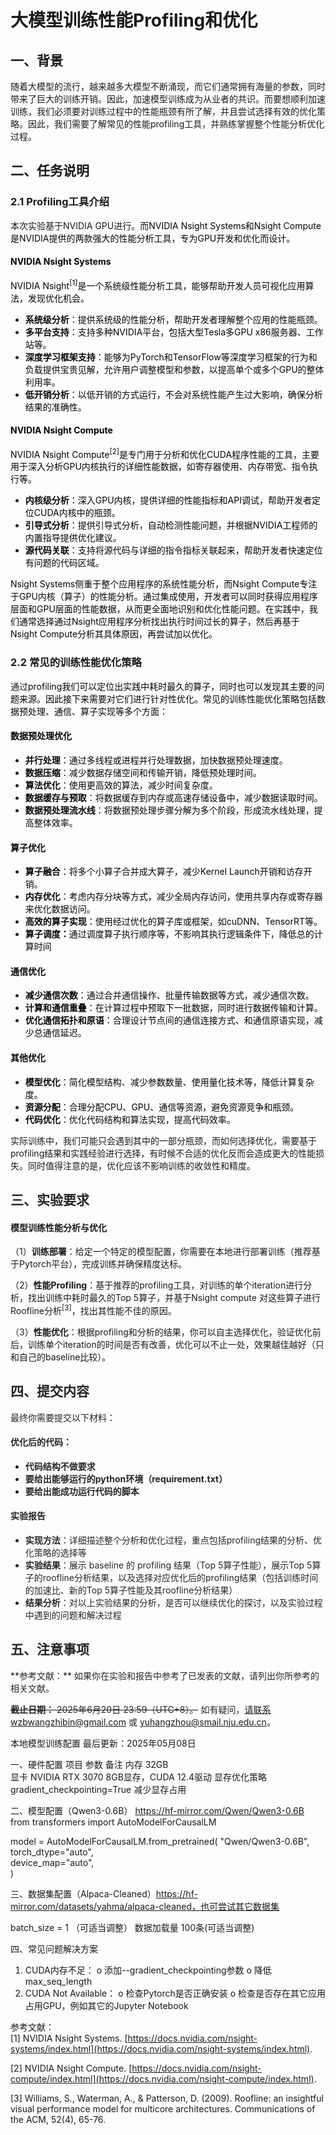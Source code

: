 <h1 id="Title">大模型训练性能Profiling和优化</h1>

<h2 id="AnC0t">一、背景</h2>
随着大模型的流行，越来越多大模型不断涌现，而它们通常拥有海量的参数，同时带来了巨大的训练开销。因此，加速模型训练成为从业者的共识。而要想顺利加速训练，我们必须要对训练过程中的性能瓶颈有所了解，并且尝试选择有效的优化策略。因此，我们需要了解常见的性能profiling工具，并熟练掌握整个性能分析优化过程。  


<h2 id="a18jq">二、任务说明</h2>
<h3 id="Bd6Ni">2.1 Profiling工具介绍</h3>
本次实验基于NVIDIA GPU进行。而<font style="color:rgb(6, 6, 7);">NVIDIA Nsight Systems和Nsight Compute是NVIDIA提供的两款强大的性能分析工具，专为GPU开发和优化而设计。</font>

<h4 id="IwR9I"><font style="color:rgb(6, 6, 7);">NVIDIA Nsight </font><font style="color:rgb(6, 6, 7);">Systems</font></h4>
<font style="color:rgb(6, 6, 7);">NVIDIA Nsight</font><sup><font style="color:rgb(6, 6, 7);">[1]</font></sup><font style="color:rgb(6, 6, 7);">是一个系统级性能分析工具，能够帮助开发人员可视化应用算法，发现优化机会。</font>

+ **<font style="color:rgb(6, 6, 7);">系统级分析</font>**<font style="color:rgb(6, 6, 7);">：提供系统级的性能分析，帮助开发者理解整个应用的性能瓶颈。</font>
+ **<font style="color:rgb(6, 6, 7);">多平台支持</font>**<font style="color:rgb(6, 6, 7);">：支持多种NVIDIA平台，包括大型Tesla多GPU x86服务器、工作站等。</font>
+ **<font style="color:rgb(6, 6, 7);">深度学习框架支持</font>**<font style="color:rgb(6, 6, 7);">：能够为PyTorch和TensorFlow等深度学习框架的行为和负载提供宝贵见解，允许用户调整模型和参数，以提高单个或多个GPU的整体利用率</font><font style="color:rgb(6, 6, 7);">。</font>
+ **<font style="color:rgb(6, 6, 7);">低开销分析</font>**<font style="color:rgb(6, 6, 7);">：以低开销的方式运行，不会对系统性能产生过大影响，确保分析结果的准确性。</font>

<h4 id="PXaFL"><font style="color:rgb(6, 6, 7);">NVIDIA Nsight Compute</font></h4>
<font style="color:rgb(6, 6, 7);">NVIDIA Nsight Compute</font><sup><font style="color:rgb(6, 6, 7);">[2]</font></sup><font style="color:rgb(6, 6, 7);">是专门用于分析和优化CUDA程序性能的工具，主要用于深入分析GPU内核执行的详细性能数据，如寄存器使用、内存带宽、指令执行等。</font>

+ **<font style="color:rgb(6, 6, 7);">内核级分析</font>**<font style="color:rgb(6, 6, 7);">：深入GPU内核，提供详细的性能指标和API调试，帮助开发者定位CUDA内核中的瓶颈。</font>
+ **<font style="color:rgb(6, 6, 7);">引导式分析</font>**<font style="color:rgb(6, 6, 7);">：提供引导式分析，自动检测性能问题，并根据NVIDIA工程师的内置指导提供优化建议。</font>
+ **<font style="color:rgb(6, 6, 7);">源代码关联</font>**<font style="color:rgb(6, 6, 7);">：支持将源代码与详细的指令指标关联起来，帮助开发者快速定位有问题的代码区域。</font>



<font style="color:rgb(6, 6, 7);">Nsight Systems侧重于整个应用程序的系统性能分析，而Nsight Compute专注于GPU内核（算子）的性能分析。通过集成使用，开发者可以同时获得应用程序层面和GPU层面的性能数据，从而更全面地识别和优化性能问题。在实践中，我们通常选择通过Nsight应用程序分析找出执行时间过长的算子，然后再基于Nsight Compute分析其具体原因，再尝试加以优化。</font>

<h3 id="QDRca">2.2 常见的训练性能优化策略</h3>
通过<font style="color:rgb(6, 6, 7);">profiling我们可以定位出实践中耗时最久的算子，同时也可以发现其主要的问题来源。因此接下来需要对它们进行针对性优化。常见的训练性能优化策略包括数据预处理、通信、算子实现等多个方面：</font>

<h4 id="cXTgH"><font style="color:rgb(6, 6, 7);">数据预处理优化</font></h4>

+ **<font style="color:rgb(6, 6, 7);">并行处理</font>**<font style="color:rgb(6, 6, 7);">：通过多线程或进程并行处理数据，加快数据预处理速度。</font>
+ **<font style="color:rgb(6, 6, 7);">数据压缩</font>**<font style="color:rgb(6, 6, 7);">：减少数据存储空间和传输开销，降低预处理时间</font><font style="color:rgb(6, 6, 7);">。</font>
+ **<font style="color:rgb(6, 6, 7);">算法优化</font>**<font style="color:rgb(6, 6, 7);">：使用更高效的算法，减少时间复杂度</font><font style="color:rgb(6, 6, 7);">。</font>
+ **<font style="color:rgb(6, 6, 7);">数据缓存与预取</font>**<font style="color:rgb(6, 6, 7);">：将数据缓存到内存或高速存储设备中，减少数据读取时间</font><font style="color:rgb(6, 6, 7);">。</font>
+ **<font style="color:rgb(6, 6, 7);">数据预处理流水线</font>**<font style="color:rgb(6, 6, 7);">：将数据预处理步骤分解为多个阶段，形成流水线处理，提高整体效率。</font>

<h4 id="e2HyG"><font style="color:rgb(6, 6, 7);">算子优化</font></h4>

+ **<font style="color:rgb(6, 6, 7);">算子融合</font>**<font style="color:rgb(6, 6, 7);">：将多个小算子合并成大算子，减少Kernel Launch开销和访存开销</font><font style="color:rgb(6, 6, 7);">。</font>
+ **<font style="color:rgb(6, 6, 7);">内存优化</font>**<font style="color:rgb(6, 6, 7);">：考虑内存分块等方式，减少全局内存访问，使用共享内存或寄存器来优化数据访问。</font>
+ **<font style="color:rgb(6, 6, 7);">高效的算子实现</font>**<font style="color:rgb(6, 6, 7);">：使用经过优化的算子库或框架，如cuDNN、TensorRT等。</font>
+ **<font style="color:rgb(6, 6, 7);">算子调度：</font>**<font style="color:rgb(6, 6, 7);">通过调度算子执行顺序等，不影响其执行逻辑条件下，降低总的计算时间</font>

<h4 id="qPGMa"><font style="color:rgb(6, 6, 7);">通信优化</font></h4>

+ **<font style="color:rgb(6, 6, 7);">减少通信次数</font>**<font style="color:rgb(6, 6, 7);">：通过合并通信操作、批量传输数据等方式，减少通信次数。</font>
+ **<font style="color:rgb(6, 6, 7);">计算和通信重叠</font>**<font style="color:rgb(6, 6, 7);">：在计算过程中预取下一批数据，同时进行数据传输和计算。</font>
+ **<font style="color:rgb(6, 6, 7);">优化通信拓扑和原语</font>**<font style="color:rgb(6, 6, 7);">：合理设计节点间的通信连接方式、和通信原语实现，减少总通信延迟。</font>

<h4 id="L80mN"><font style="color:rgb(6, 6, 7);">其他优化</font></h4>

+ **<font style="color:rgb(6, 6, 7);">模型优化</font>**<font style="color:rgb(6, 6, 7);">：简化模型结构、减少参数数量、使用量化技术等，降低计算复杂度</font><font style="color:rgb(6, 6, 7);">。</font>
+ **<font style="color:rgb(6, 6, 7);">资源分配</font>**<font style="color:rgb(6, 6, 7);">：合理分配CPU、GPU、通信等资源，避免资源竞争和瓶颈。</font>
+ **<font style="color:rgb(6, 6, 7);">代码优化</font>**<font style="color:rgb(6, 6, 7);">：优化代码结构和算法实现，提高代码效率。</font>



实际训练中，我们可能只会遇到其中的一部分瓶颈，而如何选择优化，需要基于profiling结果和实践经验进行选择，有时候不合适的优化反而会造成更大的性能损失。同时值得注意的是，优化应该不影响训练的收敛性和精度。

<h2 id="jMxTw"><font style="color:rgb(38, 38, 38);">三、实验要求</font></h2>
<h4 id="dvztr">模型训练性能分析与优化</h4>

（1）**训练部署**：给定一个特定的模型配置，你需要在本地进行部署训练（推荐基于Pytorch平台），完成训练并确保精度达标。

（2）**性能Profiling**：基于推荐的profiling工具，对训练的单个iteration进行分析，找出训练中耗时最久的Top 5算子，并基于Nsight compute 对这些算子进行Roofline分析<sup>[3]</sup>，找出其性能不佳的原因。

（3）**性能优化**：根据profiling和分析的结果，你可以自主选择优化，验证优化前后，训练单个iteration的时间是否有改善，优化可以不止一处，效果越佳越好（只和自己的baseline比较）。



<h2 id="BMx6H"><font style="color:rgb(38, 38, 38);">四、提交内容</font></h2>
<font style="color:rgb(38, 38, 38);">最终你需要提交以下材料：</font>

<h4 id="lHTrU"><font style="color:rgb(38, 38, 38);">优化后的代码：</font></h4>

+ **<font style="color:rgb(38, 38, 38);">代码结构不做要求</font>**  
+ **<font style="color:rgb(38, 38, 38);">要给出能够运行的python环境（requirement.txt）</font>**  
+ **<font style="color:rgb(38, 38, 38);">要给出能成功运行代码的脚本</font>**

<h4 id="OGgyt"><font style="color:rgb(38, 38, 38);">实验报告</font></h4>

+ **<font style="color:rgb(38, 38, 38);">实现方法</font>**<font style="color:rgb(38, 38, 38);">：详细描述整个分析和优化过程，重点包括profiling结果的分析、优化策略的选择等</font>  
+ **<font style="color:rgb(38, 38, 38);">实验结果</font>**<font style="color:rgb(38, 38, 38);">：展示 baseline 的 profiling 结果（Top 5算子性能）</font>，<font style="color:rgb(38, 38, 38);">展示Top 5算子的roofline分析结果，以及选择对应优化后的profiling结果（包括训练时间的加速比、新的Top 5算子性能及其roofline分析结果）</font>  
+ **<font style="color:rgb(38, 38, 38);">结果分析</font>**<font style="color:rgb(38, 38, 38);">：对以上实验结果的分析，是否可以继续优化的探讨，以及实验过程中遇到的问题和解决过程</font>

  
<h2 id="sec5"><font style="color:rgb(38, 38, 38);">五、注意事项</font></h2>  
**<font style="color:rgb(38, 38, 38);">参考文献：</font>**<font style="color:rgb(38, 38, 38);"> 如果你在实验和报告中参考了已发表的文献，请列出你所参考的相关文献。 </font>

~~**<font style="color:rgb(38, 38, 38);">截止日期：</font>**<font style="color:rgb(38, 38, 38);"> 2025年6月20日 23:59（UTC+8）。~~ 
如有疑问，请联系wzbwangzhibin@gmail.com 或 yuhangzhou@smail.nju.edu.cn。</font>

本地模型训练配置
最后更新：2025年05月08日

一、硬件配置
项目	参数	备注
内存	32GB 	
显卡	NVIDIA RTX 3070	8GB显存，CUDA 12.4驱动
显存优化策略	gradient_checkpointing=True	减少显存占用

二、模型配置（Qwen3-0.6B） https://hf-mirror.com/Qwen/Qwen3-0.6B
from transformers import AutoModelForCausalLM

model = AutoModelForCausalLM.from_pretrained(
    "Qwen/Qwen3-0.6B",
    torch_dtype="auto",       
    device_map="auto",        
)

三、数据集配置（Alpaca-Cleaned）https://hf-mirror.com/datasets/yahma/alpaca-cleaned，也可尝试其它数据集

batch_size = 1 （可适当调整） 
数据加载量 100条(可适当调整)


四、常见问题解决方案
1.	CUDA内存不足：
o	添加--gradient_checkpointing参数
o	降低max_seq_length
2.	CUDA Not Available：
o	检查Pytorch是否正确安装
o	检查是否存在其它应用占用GPU，例如其它的Jupyter Notebook

参考文献：  
[1] NVIDIA Nsight Systems. [https://docs.nvidia.com/nsight-systems/index.html](https://docs.nvidia.com/nsight-systems/index.html).

[2] NVIDIA Nsight Compute. [https://docs.nvidia.com/nsight-compute/index.html](https://docs.nvidia.com/nsight-compute/index.html).

[3] Williams, S., Waterman, A., & Patterson, D. (2009). Roofline: an insightful visual performance model for multicore architectures. Communications of the ACM, 52(4), 65-76.  
 

